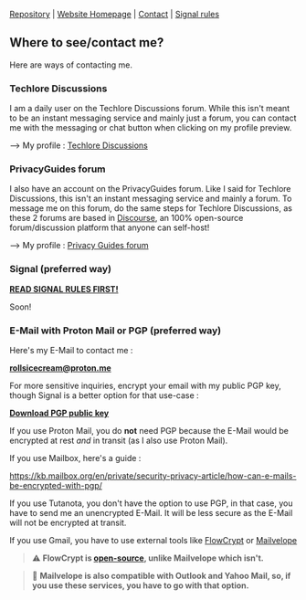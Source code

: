 [Repository](https://github.com/rollsicecream/rollsicecream.github.io) | [Website Homepage](README.md) | [Contact](contact.md) | [Signal rules](signal-rules.md)

## Where to see/contact me?

Here are ways of contacting me.

### Techlore Discussions

I am a daily user on the Techlore Discussions forum. While this isn't meant to be an instant messaging service and mainly just a forum, you can contact me with the messaging or chat button when clicking on my profile preview.

--> My profile : [Techlore Discussions](https://discuss.techlore.tech/u/rollsicecream/summary)

### PrivacyGuides forum

I also have an account on the PrivacyGuides forum. Like I said for Techlore Discussions, this isn't an instant messaging service and mainly a forum. To message me on this forum, do the same steps for Techlore Discussions, as these 2 forums are based in [Discourse](https://discourse.org), an 100% open-source forum/discussion platform that anyone can self-host!

--> My profile : [Privacy Guides forum](https://discuss.privacyguides.net/u/rollsicecream/summary)

### Signal (preferred way)

[**READ SIGNAL RULES FIRST!**](signal-rules.md)

Soon! 

### E-Mail with Proton Mail or PGP (preferred way)

Here's my E-Mail to contact me : 

**rollsicecream@proton.me**

For more sensitive inquiries, encrypt your email with my public PGP key, though Signal is a better option for that use-case : 

[**Download PGP public key**](assets/pubkey.asc)

If you use Proton Mail, you do **not** need PGP because the E-Mail would be encrypted at rest *and* in transit (as I also use Proton Mail).

If you use Mailbox, here's a guide : 

https://kb.mailbox.org/en/private/security-privacy-article/how-can-e-mails-be-encrypted-with-pgp/

If you use Tutanota, you don't have the option to use PGP, in that case, you have to send me an unencrypted E-Mail. It will be less secure as the E-Mail will not be encrypted at transit.

If you use Gmail, you have to use external tools like [FlowCrypt](https://flowcrypt.com) or [Mailvelope](https://mailvelope.com/en)

> ⚠️ **FlowCrypt is [open-source](https://github.com/FlowCrypt), unlike Mailvelope which isn't.**

> 🔵 **Mailvelope is also compatible with Outlook and Yahoo Mail, so, if you use these services, you have to go with that option.**





